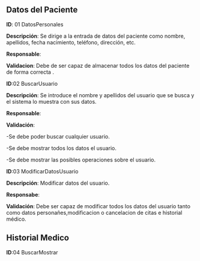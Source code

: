 ##  Datos del Paciente 

**ID**: 01 DatosPersonales

**Descripción**: Se dirige a la entrada de datos del paciente como nombre, apellidos, fecha nacimiento, teléfono, dirección, etc.

**Responsable**: 

**Validacion**:
 Debe de ser capaz de almacenar todos los datos del paciente de forma correcta .


**ID**:02 BuscarUsuario

**Descripción**: Se introduce el nombre y apellidos del usuario que se busca y el sistema lo muestra con sus datos.

**Responsable**: 

**Validación**:

-Se debe poder buscar cualquier usuario.

-Se debe mostrar todos los datos el usuario.

-Se debe mostrar las posibles operaciones sobre el usuario.


**ID**:03 ModificarDatosUsuario

**Descripción**: Modificar datos del usuario.

**Responsabe**:

**Validación**:
 Debe ser capaz de modificar todos los datos del usuario tanto como datos personañes,modificacion o cancelacion de citas e 
historial médico.


## Historial Medico

**ID**:04 BuscarMostrar




